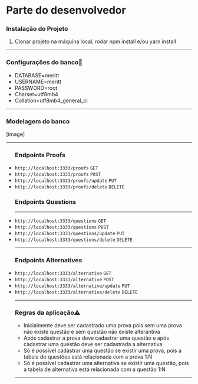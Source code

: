 <h1 id="markdown-header-descricao-challenge-backend-mobile-saude-2020-2">Parte do desenvolvedor</h1> 
<p><h3 id="markdown-header-descricao-challenge-backend-mobile-saude-2020-2">Instalação do Projeto</h3></p>
<ol>
<li>Clonar projeto na máquina local, rodar npm install e/ou yarn install</li>
</ol>
<hr>
<p><h3 id="markdown-header-descricao-challenge-backend-mobile-saude-2020-2">Configurações do banco<g-emoji class="g-emoji" alias="wrench" fallback-src="https://github.githubassets.com/images/icons/emoji/unicode/1f527.png">🔧</g-emoji></p></h3></p>
<ul>
    <li>
        DATABASE=meritt 
    </li>
    <li>
        USERNAME=meritt 
    </li>
    <li>
        PASSWORD=root 
    </li>
    <li>
        Charset=utf8mb4 
    </li>
    <li>
        Collation=utf8mb4_general_ci 
    </li>
        
 </ul>
 <hr>
 <p><h3 id="markdown-header-descricao-challenge-backend-mobile-saude-2020-2">Modelagem do banco</h3></p>
 [image]

 <hr>
<ul>
<p><h3 id="markdown-header-descricao-challenge-backend-mobile-saude-2020-2">Endpoints Proofs</h3></p>
<li><code>http://localhost:3333/proofs</code> <code>GET</code></li>
<li><code>http://localhost:3333/proofs</code> <code>POST</code></li>
<li><code>http://localhost:3333/proofs/update</code> <code>PUT</code></li>
<li><code>http://localhost:3333/proofs/delete</code> <code>DELETE</code></li>
<p><h3 id="markdown-header-descricao-challenge-backend-mobile-saude-2020-2">Endpoints Questions</h3></p>
<hr>
<li><code>http://localhost:3333/questions</code> <code>GET</code></li>
<li><code>http://localhost:3333/questions</code> <code>POST</code></li>
<li><code>http://localhost:3333/questions/update</code> <code>PUT</code></li>
<li><code>http://localhost:3333/questions/delete</code> <code>DELETE</code></li>
<hr>
<p><h3 id="markdown-header-descricao-challenge-backend-mobile-saude-2020-2">Endpoints Alternatives</h3></p>    
<li><code>http://localhost:3333/alternative</code> <code>GET</code></li>
<li><code>http://localhost:3333/alternative</code> <code>POST</code></li>
<li><code>http://localhost:3333/alternative/update</code> <code>PUT</code></li>
<li><code>http://localhost:3333/alternative/delete</code> <code>DELETE</code></li>
<hr>
<p><h3 id="markdown-header-descricao-challenge-backend-mobile-saude-2020-2">Regras da aplicação<g-emoji class="g-emoji" alias="warning" fallback-src="https://github.githubassets.com/images/icons/emoji/unicode/26a0.png">⚠️</g-emoji></p></h3>
<ul>
<li>Inicialmente deve ser cadastrado uma prova pois sem uma prova não existe questão e sem questão não existe alterantiva</li>
<li>Após cadastrar a prova deve cadastrar uma questão e após cadastrar uma questão deve ser cadastrada a alternativa</li>
<li>Só é possível cadastrar uma questão se existir uma prova, pois a tabela de questões está relacionada com a prova 1:N</li>
<li>Só é possível cadastrar uma alternativa se existir uma questão, pois a tabela de alternativa está relacionada com a questão 1:N</li>
</ul>
<hr>

